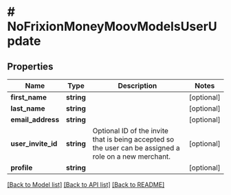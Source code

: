 # # NoFrixionMoneyMoovModelsUserUpdate

## Properties

Name | Type | Description | Notes
------------ | ------------- | ------------- | -------------
**first_name** | **string** |  | [optional]
**last_name** | **string** |  | [optional]
**email_address** | **string** |  | [optional]
**user_invite_id** | **string** | Optional ID of the invite that is being accepted so the user can be assigned  a role on a new merchant. | [optional]
**profile** | **string** |  | [optional]

[[Back to Model list]](../../README.md#models) [[Back to API list]](../../README.md#endpoints) [[Back to README]](../../README.md)
